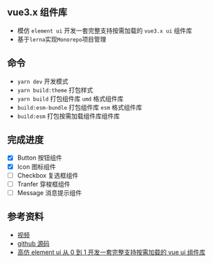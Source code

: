 ## vue3.x 组件库

- 模仿 `element ui` 开发一套完整支持按需加载的 `vue3.x ui` 组件库
- 基于`lerna`实现`Monorepo`项目管理

## 命令

- `yarn dev` 开发模式
- `yarn build:theme` 打包样式
- `yarn build` 打包组件库 `umd` 格式组件库
- `build:esm-bundle` 打包组件库 `esm` 格式组件库
- `build:esm` 打包按需加载组件库组件库

## 完成进度

- [x] Button 按钮组件
- [x] Icon 图标组件
- [ ] Checkbox 复选框组件
- [ ] Tranfer 穿梭框组件
- [ ] Message 消息提示组件

## 参考资料

- [视频](https://www.bilibili.com/video/BV1NP411N7K1?p=1&vd_source=c5abf1ba032ca00c06ebba96e3ff445e)
- [github 源码](https://github.com/xiazhongzheng/vue3-x-ui)
- [高仿 element ui 从 0 到 1 开发一套完整支持按需加载的 vue ui 组件库](https://www.bilibili.com/video/BV1qL4y1j7eM/?spm_id_from=333.999.0.0&vd_source=c5abf1ba032ca00c06ebba96e3ff445e)
